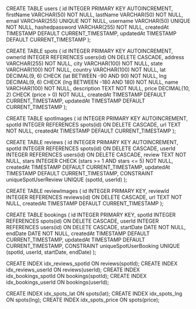 

CREATE TABLE users (
    id INTEGER PRIMARY KEY AUTOINCREMENT,
    firstName VARCHAR(50) NOT NULL,
    lastName VARCHAR(50) NOT NULL,
    email VARCHAR(255) UNIQUE NOT NULL,
    username VARCHAR(50) UNIQUE NOT NULL,
    hashedpassword VARCHAR(255) NOT NULL,
    createdAt TIMESTAMP DEFAULT CURRENT_TIMESTAMP,
    updatedAt TIMESTAMP DEFAULT CURRENT_TIMESTAMP
);

CREATE TABLE spots (
    id INTEGER PRIMARY KEY AUTOINCREMENT,
    ownerId INTEGER REFERENCES users(id) ON DELETE CASCADE,
    address VARCHAR(255) NOT NULL,
    city VARCHAR(100) NOT NULL,
    state VARCHAR(100) NOT NULL,
    country VARCHAR(100) NOT NULL,
    lat DECIMAL(9, 6) CHECK (lat BETWEEN -90 AND 90) NOT NULL,
    lng DECIMAL(9, 6) CHECK (lng BETWEEN -180 AND 180) NOT NULL,
    name VARCHAR(100) NOT NULL,
    description TEXT NOT NULL,
    price DECIMAL(10, 2) CHECK (price > 0) NOT NULL,
    createdAt TIMESTAMP DEFAULT CURRENT_TIMESTAMP,
    updatedAt TIMESTAMP DEFAULT CURRENT_TIMESTAMP
);

CREATE TABLE spotImages (
    id INTEGER PRIMARY KEY AUTOINCREMENT,
    spotId INTEGER REFERENCES spots(id) ON DELETE CASCADE,
    url TEXT NOT NULL,
    createdAt TIMESTAMP DEFAULT CURRENT_TIMESTAMP
);

CREATE TABLE reviews (
    id INTEGER PRIMARY KEY AUTOINCREMENT,
    spotId INTEGER REFERENCES spots(id) ON DELETE CASCADE,
    userId INTEGER REFERENCES users(id) ON DELETE CASCADE,
    review TEXT NOT NULL,
    stars INTEGER CHECK (stars >= 1 AND stars <= 5) NOT NULL,
    createdAt TIMESTAMP DEFAULT CURRENT_TIMESTAMP,
    updatedAt TIMESTAMP DEFAULT CURRENT_TIMESTAMP,
    CONSTRAINT uniqueSpotUserReview UNIQUE (spotId, userId)
);

CREATE TABLE reviewImages (
    id INTEGER PRIMARY KEY,
    reviewId INTEGER REFERENCES reviews(id) ON DELETE CASCADE,
    url TEXT NOT NULL,
    createdAt TIMESTAMP DEFAULT CURRENT_TIMESTAMP
);

CREATE TABLE bookings (
    id INTEGER PRIMARY KEY,
    spotId INTEGER REFERENCES spots(id) ON DELETE CASCADE,
    userId INTEGER REFERENCES users(id) ON DELETE CASCADE,
    startDate DATE NOT NULL,
    endDate DATE NOT NULL,
    createdAt TIMESTAMP DEFAULT CURRENT_TIMESTAMP,
    updatedAt TIMESTAMP DEFAULT CURRENT_TIMESTAMP,
    CONSTRAINT uniqueSpotUserBooking UNIQUE (spotId, userId, startDate, endDate)
);

CREATE INDEX idx_reviews_spotId ON reviews(spotId);
CREATE INDEX idx_reviews_userId ON reviews(userId);
CREATE INDEX idx_bookings_spotId ON bookings(spotId);
CREATE INDEX idx_bookings_userId ON bookings(userId);

CREATE INDEX idx_spots_lat ON spots(lat);
CREATE INDEX idx_spots_lng ON spots(lng);
CREATE INDEX idx_spots_price ON spots(price);